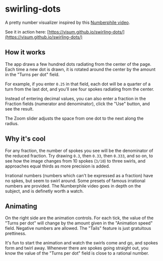 # swirling-dots
A pretty number visualizer inspired by this [Numberphile video](https://www.youtube.com/watch?v=sj8Sg8qnjOg).

See it in action here: [https://visum.github.io/swirling-dots/](https://visum.github.io/swirling-dots/)

## How it works
The app draws a few hundred dots radiating from the center of the page. Each time a new dot is drawn, it is rotated around the center by the amount in the "Turns per dot" field.

For example, if you enter `0.25` in that field, each dot will be a quarter of a turn from the last dot, and you'll see four spokes radiating from the center.

Instead of entering decimal values, you can also enter a fraction in the Fraction fields (numerator and denominator), click the "Use" button, and see the result.

The Zoom slider adjusts the space from one dot to the next along the radius.

## Why it's cool
For any fraction, the number of spokes you see will be the denominator of the reduced fraction. Try drawing `0.3`, then `0.33`, then `0.333`, and so on, to see how the image changes from 10 spokes (`3/10`) to three swirls, and approaches equal thirds as more precision is added.

Irrational numbers (numbers which can't be expressed as a fraction) have no spkes, but seem to swirl around. Some presets of famous irrational numbers are provided. The Numberphile video goes in depth on the subject, and is definetly worth a watch.

## Animating
On the right side are the animation controls. For each tick, the value of the "Turns per dot" will change by the amount given in the "Animation speed" field. Negative numbers are allowed. The "Tails" feature is just gratuitous prettiness.

It's fun to start the animation and watch the swirls come and go, and spokes form and twirl away. Whenever there are spokes going straight out, you know the value of the "Turns per dot" field is close to a rational number.
